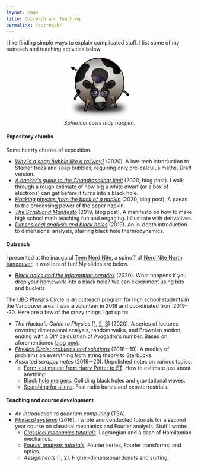 ```yaml
---
layout: page
title: Outreach and Teaching
permalink: /outreach/
---
```


I like finding simple ways to explain complicated stuff.
I list some of my outreach and teaching activities below.
<!-- Science is also more fun when shared!
I list some of my teaching and outreach activities below.-->

<!--I think science is a great way to get to know the world, and a -->
<!--beautiful thing to share! I list some of my outreach and teaching -->
<!--efforts below. -->

<figure>
    <div style="text-align:center"><img src ="/images/cow.png" width="40%" />
    <figcaption><i>Spherical cows may happen.</i></figcaption>
	</div>
</figure>

#### Expository chunks

Some hearty chunks of exposition.

- [*Why is a soap bubble like a railway?*](assets/steiner.pdf)
  (2020). A low-tech introduction to Steiner trees and soap bubbles,
  requiring only pre-calculus maths. Draft version.
- [*A hacker's guide to the Chandrasekhar limit*](https://hapax.github.io/physics/hacks/chandra/) (2020, blog
  post). I walk through a rough estimate of how big a white dwarf
  (or a box of electrons) can get before it turns into a black hole.
- [*Hacking physics from the back of a napkin*](https://hapax.github.io/physics/teaching/hacks/napkin-hacks/)
  (2020, blog post). A paean to the processing power of the paper napkin.
- [*The Scrubland Manifesto*](https://hapax.github.io/maths/teaching/hacks/scrubland/)
  (2019, blog post). A manifesto on how to make high school math teaching fun and
  engaging. I illustrate with derivatives.
- [*Dimensional analysis and black holes*](assets/dimensional-analysis.pdf)
(2019). An in-depth introduction to dimensional analysis, starring black hole thermodynamics.

#### Outreach

I presented at the inaugural
[Teen Nerd Nite](https://northvan.nerdnite.com/teen-nerd-nite/), a
spinoff of
[Nerd Nite North Vancouver](https://northvan.nerdnite.com/). It was
lots of fun! My slides are below.

- [*Black holes and the information paradox*](assets/tnn.pdf)
  (2020). What happens if you drop your homework into a black hole?
  We can experiment using bits and buckets.

The [UBC Physics Circle](https://outreach.phas.ubc.ca/events/metro-vancouver-physics-circle/)
  is an outreach program for high school students in the Vancouver
  area. I was a volunteer in 2018 and coordinated from 2019--20. Here
  are a few of the crazy things I got up to:
- *The Hacker's Guide to Physics* [[1](assets/dim-slides.pdf),
  [2](assets/random-slides.pdf), [3](assets/brownian-slides.pdf)] (2020). A series of lectures
  covering dimensional analysis,
  random walks, and Brownian motion, ending with a DIY calculation of
  Avogadro's number. Based on aforementioned
  [blog post](https://hapax.github.io/physics/teaching/hacks/napkin-hacks/).
- [*Physics Circle: problems and solutions*](assets/circle-probs.pdf)
(2018--19). A medley of problems on everything from string theory to Starbucks.
- *Assorted scrappy notes* (2019--20). Unpolished notes on various
topics.
  - [Fermi estimates: from Harry Potter to ET](assets/fermi-estimates.pdf). How
    to estimate just about anything!
  - [Black hole mergers](assets/colliding-black-holes.pdf). Colliding
    black holes and gravitational waves.
  - [Searching for aliens]({{hapax.github.io}}/assets/ET-phone-home.pdf). Fast
    radio bursts and extraterrestrials.

#### Teaching and course development

<!-- From 2013--2017, I dropped a lot of math and physics at the University of
Melbourne. -->

- *An introduction to quantum computing* (TBA).
- [*Physical systems*](https://archive.handbook.unimelb.edu.au/view/2016/phyc20014) (2016). I wrote and conducted tutorials for a second year course
  on classical mechanics and Fourier analysis. Stuff I wrote:
   - [*Classical mechanics tutorials*]({{hapax.github.io}}/assets/classical-tutes-full.pdf). Lagrangian and a dash of Hamiltonian mechanics.
   - [*Fourier analysis tutorials*]({{hapax.github.io}}/assets/fourier-tutes-full.pdf). Fourier series, Fourier transforms, and optics.
   - *Assignments*
     [[1]({{hapax.github.io}}/assets/physical-systems-a2.pdf),
     [2]({{hapax.github.io}}/assets/physical-systems-a3.pdf)]. Higher-dimensional
     donuts and surfing.
<!-- [*Real analysis*](https://archive.handbook.unimelb.edu.au/view/2016/mast20026)
     (2013--16). An intro to proofs and real analysis. My [extra problems]({{hapax.github.io}}/assets/ra-problems.pdf)!
- Other subjects taught:
   - [*Quantum field theory*](https://handbook.unimelb.edu.au/2017/subjects/phyc90008) (2017).
   - [*Vector calculus*](https://handbook.unimelb.edu.au/2017/subjects/mast20009) (2017).
   - [*Group theory and linear algebra*](http://archive.handbook.unimelb.edu.au/view/2016/mast20022/) (2016).
   - [*Linear algebra*](http://archive.handbook.unimelb.edu.au/view/2014/mast10007/) (2014). -->

<!-- - *Real analysis* (2014). I was head tutor for an [introductory real analysis subject](https://handbook.unimelb.edu.au/subjects/mast20026), and wrote a [few extension problems]({{hapax.github.io}}/assets/ra-problems.pdf) during my tenure. - -->
<!-- [*Einstein's bottomless beanbag*](assets/conceptual-gravity.pdf) -->
<!-- (2019). Look ma, no equations! A conceptual introduction to -->
<!-- gravity and black holes for interested laypeople. - -->
<!-- [*Random walks with hungry bacteria*]({{ -->
<!-- hapax.github.io}}/assets/random.pdf) (2018). A long problem set -->
<!-- on random walks, from the perspective of a hungry *E. coli* -->
<!-- bacterium. -->

<!-- - [*Colliding black holes*](assets/colliding-black-holes.pdf) and   [*ET phone home*]({{
  hapax.github.io}}/assets/ET-phone-home.pdf) (2020). Material for
  open-ended discussions on black hole collisions and alien signals. -->
<!-- - [*Fermi estimates: from Harry Potter to ET*](assets/fermi-estimates.pdf) (2019). A user's guide to
  order-of-magnitude estimates. Examples along the way include global
  computer storage, the length of the Harry Potter novels, and the number
  of aliens in the galaxy. Rough draft. -->

